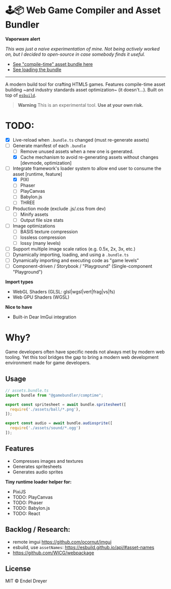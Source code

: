 # 🕹📦 Web Game Compiler and Asset Bundler

**Vaporware alert**

_This was just a naive experimentation of mine. Not being actively worked on, but I decided to open-source in case somebody finds it useful._

- [See "compile-time" asset bundle here](https://github.com/endel/gamebundler/blob/master/packages/example/pixijs/assets.bundle.ts)
- [See loading the bundle](https://github.com/endel/gamebundler/blob/master/packages/example/pixijs/index.ts#L5)

---

A modern build tool for crafting HTML5 games. Features compile-time asset building ~and industry standards asset optimization~ (it doesn't...). Built on top of [`esbuild`](https://esbuild.github.io/).

> **Warning**
> This is an experimental tool.  **Use at your own risk.**

# TODO:

- [x] Live-reload when `.bundle.ts` changed (must re-generate assets)
- [ ] Generate manifest of each `.bundle`
  - [ ] Remove unused assets when a new one is generated.
  - [x] Cache mechanism to avoid re-generating assets without changes [devmode, optimization]
- [ ] Integrate framework's loader system to allow end user to consume the asset [runtime, feature]
  - [x] PIXI
  - [ ] Phaser
  - [ ] PlayCanvas
  - [ ] Babylon.js
  - [ ] THREE
- [ ] Production mode (exclude .js/.css from dev)
  - [ ] Minify assets
  - [ ] Output file size stats
- [ ] Image optimizations
  - [ ] BASIS texture compression
  - [ ] lossless compression
  - [ ] lossy (many levels)
- [ ] Support multiple image scale ratios (e.g. 0.5x, 2x, 3x, etc.)
- [ ] Dynamically importing, loading, and using a `.bundle.ts`
- [ ] Dynamically importing and executing code as "game levels"
- [ ] Component-driven / Storybook / "Playground" (Single-component "Playground")

**Import types**

- WebGL Shaders (GLSL: glsl|wgsl|vert|frag|vs|fs)
- Web GPU Shaders (WGSL)

**Nice to have**

- Built-in Dear ImGui integration

# Why?

Game developers often have specific needs not always met by modern web tooling. Yet this tool bridges the gap to bring a modern web development environment made for game developers.

## Usage

```typescript
// assets.bundle.ts
import bundle from "@gamebundler/comptime";

export const spritesheet = await bundle.spritesheet([
  require('./assets/ball/*.png'),
]);

export const audio = await bundle.audiosprite([
  require('./assets/sound/*.ogg')
]);
```

## Features

- Compresses images and textures
- Generates spritesheets
- Generates audio sprites

**Tiny runtime loader helper for:**

- PixiJS
- TODO: PlayCanvas
- TODO: Phaser
- TODO: Babylon.js
- TODO: React

## Backlog / Research:

- remote imgui https://github.com/ocornut/imgui
- esbuild, use `assetNames`: https://esbuild.github.io/api/#asset-names
- https://github.com/WICG/webpackage

## License

MIT © Endel Dreyer


